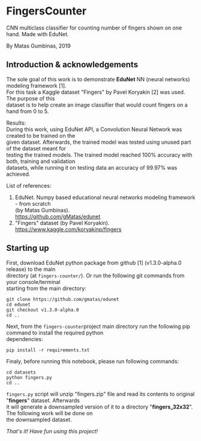 # FingersCounter

CNN multiclass classifier for counting number of fingers shown on one hand. Made with EduNet.

By Matas Gumbinas, 2019

## Introduction & acknowledgements

The sole goal of this work is to demonstrate **EduNet** NN (neural networks) modeling framework [1].  
For this task a Kaggle dataset "Fingers" by Pavel Koryakin [2] was used. The purpose of this  
dataset is to help create an image classifier that would count fingers on a hand from 0 to 5.

Results:  
During this work, using EduNet API, a Convolution Neural Network was created to be trained on the  
given dataset. Afterwards, the trained model was tested using unused part of the dataset meant for   
testing the trained models. The trained model reached 100% accuracy with both, training and validation  
datasets, while running it on testing data an accuracy of 99.97% was achieved.

List of references:  
1. EduNet. Numpy based educational neural networks modeling framework - from scratch  
(by Matas Gumbinas).  
https://github.com/gMatas/edunet
2. "Fingers" dataset (by Pavel Koryakin).  
https://www.kaggle.com/koryakinp/fingers

## Starting up

First, download EduNet python package from github [1] (v1.3.0-alpha.0 release) to the main  
directory (at ```fingers-counter/```). Or run the following git commands from your console/terminal  
starting from the main directory: 
```shell
git clone https://github.com/gmatas/edunet
cd edunet
git checkout v1.3.0-alpha.0
cd ..
```

Next, from the ```fingers-counter```project main directory run the following pip command to install the required python  
dependencies:
```shell
pip install -r requirements.txt
```

Finaly, before running this notebook, please run following commands: 
```shell
cd datasets
python fingers.py
cd ..
```

```fingers.py``` script will unzip "fingers.zip" file and read its contents to original "**fingers**" dataset. Afterwards  
it will generate a downsampled version of it to a directory "**fingers_32x32**". The following work will be done on  
the downsampled dataset.

*That's it! Have fun using this project!*
